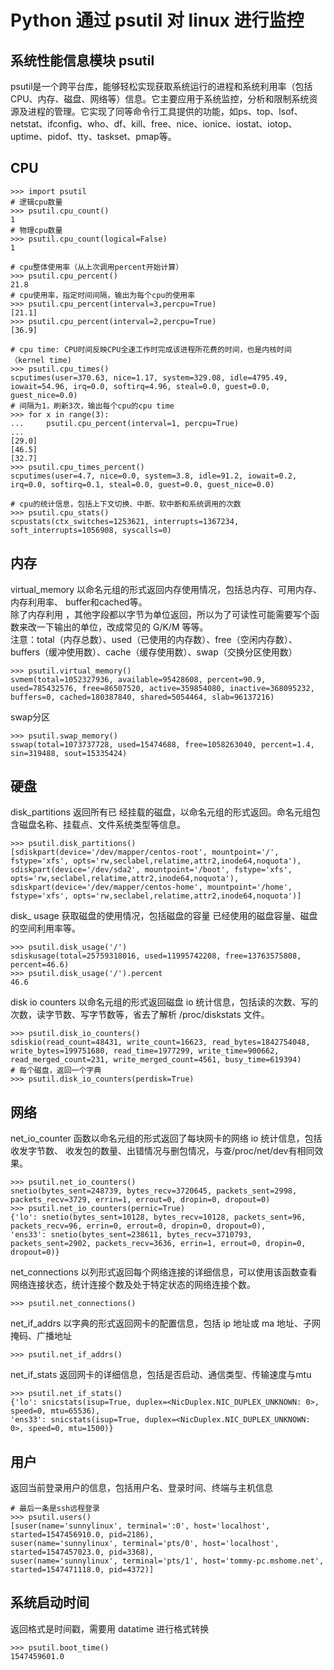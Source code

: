 # Python 通过 psutil 对 linux 进行监控
## 系统性能信息模块 psutil
psutil是一个跨平台库，能够轻松实现获取系统运行的进程和系统利用率（包括CPU、内存、磁盘、网络等）信息。它主要应用于系统监控，分析和限制系统资源及进程的管理。它实现了同等命令行工具提供的功能，如ps、top、lsof、netstat、ifconfig、who、df、kill、free、nice、ionice、iostat、iotop、uptime、pidof、tty、taskset、pmap等。

## CPU
```
>>> import psutil
# 逻辑cpu数量
>>> psutil.cpu_count()
1
# 物理cpu数量
>>> psutil.cpu_count(logical=False)
1

# cpu整体使用率（从上次调用percent开始计算）
>>> psutil.cpu_percent()
21.8
# cpu使用率，指定时间间隔，输出为每个cpu的使用率
>>> psutil.cpu_percent(interval=3,percpu=True)
[21.1]
>>> psutil.cpu_percent(interval=2,percpu=True)
[36.9]

# cpu time: CPU时间反映CPU全速工作时完成该进程所花费的时间，也是内核时间（kernel time)
>>> psutil.cpu_times()
scputimes(user=370.63, nice=1.17, system=329.08, idle=4795.49, iowait=54.96, irq=0.0, softirq=4.96, steal=0.0, guest=0.0, guest_nice=0.0)
# 间隔为1，刷新3次，输出每个cpu的cpu time
>>> for x in range(3):
...     psutil.cpu_percent(interval=1, percpu=True)
... 
[29.0]
[46.5]
[32.7]
>>> psutil.cpu_times_percent()
scputimes(user=4.7, nice=0.0, system=3.8, idle=91.2, iowait=0.2, irq=0.0, softirq=0.1, steal=0.0, guest=0.0, guest_nice=0.0)

# cpu的统计信息，包括上下文切换、中断、软中断和系统调用的次数
>>> psutil.cpu_stats()
scpustats(ctx_switches=1253621, interrupts=1367234, soft_interrupts=1056908, syscalls=0)
```
## 内存
virtual_memory 以命名元组的形式返回内存使用情况，包括总内存、可用内存、内存利用率、 buffer和cached等。</br>
除了内存利用 ，其他字段都以字节为单位返回，所以为了可读性可能需要写个函数来改一下输出的单位，改成常见的 G/K/M 等等。</br>
注意：total（内存总数）、used（已使用的内存数）、free（空闲内存数）、buffers（缓冲使用数）、cache（缓存使用数）、swap（交换分区使用数）
```
>>> psutil.virtual_memory()
svmem(total=1052327936, available=95428608, percent=90.9, used=785432576, free=86507520, active=359854080, inactive=368095232, buffers=0, cached=180387840, shared=5054464, slab=96137216)
```
swap分区
```
>>> psutil.swap_memory()
sswap(total=1073737728, used=15474688, free=1058263040, percent=1.4, sin=319488, sout=15335424)
```
## 硬盘
disk_partitions 返回所有已 经挂载的磁盘，以命名元组的形式返回。命名元组包含磁盘名称、挂载点、文件系统类型等信息。
```
>>> psutil.disk_partitions()
[sdiskpart(device='/dev/mapper/centos-root', mountpoint='/', fstype='xfs', opts='rw,seclabel,relatime,attr2,inode64,noquota'), sdiskpart(device='/dev/sda2', mountpoint='/boot', fstype='xfs', opts='rw,seclabel,relatime,attr2,inode64,noquota'), sdiskpart(device='/dev/mapper/centos-home', mountpoint='/home', fstype='xfs', opts='rw,seclabel,relatime,attr2,inode64,noquota')]
```
disk_ usage 获取磁盘的使用情况，包括磁盘的容量 已经使用的磁盘容量、磁盘的空间利用率等。
```
>>> psutil.disk_usage('/')
sdiskusage(total=25759318016, used=11995742208, free=13763575808, percent=46.6)
>>> psutil.disk_usage('/').percent
46.6
```
disk io counters 以命名元组的形式返回磁盘 io 统计信息，包括读的次数、写的次数，读字节数、写字节数等，省去了解析 /proc/diskstats 文件。
```
>>> psutil.disk_io_counters()
sdiskio(read_count=48431, write_count=16623, read_bytes=1842754048, write_bytes=199751680, read_time=1977299, write_time=900662, read_merged_count=231, write_merged_count=4561, busy_time=619394)
# 每个磁盘，返回一个字典
>>> psutil.disk_io_counters(perdisk=True)
```
## 网络
net_io_counter 函数以命名元组的形式返回了每块网卡的网络 io 统计信息，包括收发字节数、 收发包的数量、出错情况与删包情况，与查/proc/net/dev有相同效果。
```
>>> psutil.net_io_counters()
snetio(bytes_sent=248739, bytes_recv=3720645, packets_sent=2998, packets_recv=3729, errin=1, errout=0, dropin=0, dropout=0)
>>> psutil.net_io_counters(pernic=True)
{'lo': snetio(bytes_sent=10128, bytes_recv=10128, packets_sent=96, packets_recv=96, errin=0, errout=0, dropin=0, dropout=0), 
'ens33': snetio(bytes_sent=238611, bytes_recv=3710793, packets_sent=2902, packets_recv=3636, errin=1, errout=0, dropin=0, dropout=0)}

```
net_connections 以列形式返回每个网络连接的详细信息，可以使用该函数查看网络连接状态，统计连接个数及处于特定状态的网络连接个数。
```
>>> psutil.net_connections()
```
net_if_addrs 以字典的形式返回网卡的配置信息，包括 ip 地址或 ma 地址、子网掩码、广播地址
```
>>> psutil.net_if_addrs()
```
net_if_stats 返回网卡的详细信息，包括是否启动、通信类型、传输速度与mtu
```
>>> psutil.net_if_stats()
{'lo': snicstats(isup=True, duplex=<NicDuplex.NIC_DUPLEX_UNKNOWN: 0>, speed=0, mtu=65536), 
'ens33': snicstats(isup=True, duplex=<NicDuplex.NIC_DUPLEX_UNKNOWN: 0>, speed=0, mtu=1500)}

```
## 用户
返回当前登录用户的信息，包括用户名、登录时间、终端与主机信息
```
# 最后一条是ssh远程登录
>>> psutil.users()
[suser(name='sunnylinux', terminal=':0', host='localhost', started=1547456910.0, pid=2186), 
suser(name='sunnylinux', terminal='pts/0', host='localhost', started=1547457023.0, pid=3368), 
suser(name='sunnylinux', terminal='pts/1', host='tommy-pc.mshome.net', started=1547471118.0, pid=4372)]
```
## 系统启动时间
返回格式是时间戳，需要用 datatime 进行格式转换
```
>>> psutil.boot_time()
1547459601.0
```


